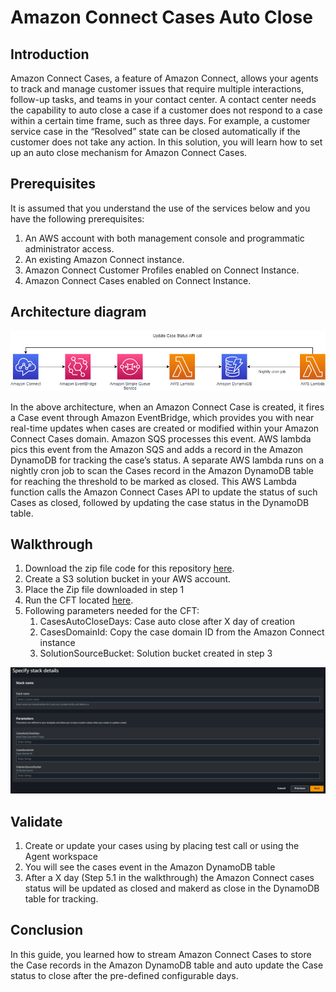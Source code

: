# Amazon Connect Cases Auto Close

## Introduction

Amazon Connect Cases, a feature of Amazon Connect, allows your agents to track and manage customer issues that require multiple interactions, follow-up tasks, and teams in your contact center. A contact center needs the capability to auto close a case if a customer does not respond to a case within a certain time frame, such as three days. For example, a customer service case in the “Resolved” state can be closed automatically if the customer does not take any action. In this solution, you will learn how to set up an auto close mechanism for Amazon Connect Cases.

## Prerequisites
It is assumed that you understand the use of the services below and you have the following prerequisites:
1.  An AWS account with both management console and programmatic administrator access.
2.  An existing Amazon Connect instance.
3.  Amazon Connect Customer Profiles enabled on Connect Instance.
4.  Amazon Connect Cases enabled on Connect Instance.

## Architecture diagram 

![Architecture Diagram](images/architecture-cases-auto-close.png?raw=true)

In the above architecture, when an Amazon Connect Case is created, it fires a Case event through Amazon EventBridge, which provides you with near real-time updates when cases are created or modified within your Amazon Connect Cases domain. Amazon SQS processes this event. AWS lambda pics this event from the Amazon SQS and adds a record in the Amazon DynamoDB for tracking the case’s status. A separate AWS lambda runs on a nightly cron job to scan the Cases record in the Amazon DynamoDB table for reaching the threshold to be marked as closed. This AWS Lambda function calls the Amazon Connect Cases API to update the status of such Cases as closed, followed by updating the case status in the DynamoDB table. 



## Walkthrough

1.	Download the zip file code for this repository [here](zip/amazon-connect-cases-auto-close.zip).
2.	Create a S3 solution bucket in your AWS account.
3.	Place the Zip file downloaded in step 1
5.	Run the CFT located [here](cft/amazon-connect-cases-auto-close.yaml).
6.	Following parameters needed for the CFT:
    1.	CasesAutoCloseDays: Case auto close after X day of creation
    2.	CasesDomainId: Copy the case domain ID from the Amazon Connect instance
    3.	SolutionSourceBucket: Solution bucket created in step 3

![CloudFormation Template Screenshot](images/cft-screenshot.png?raw=true)

## Validate
1.	Create or update your cases using by placing test call or using the Agent workspace
2.	You will see the cases event in the Amazon DynamoDB table
3.	After a X day (Step 5.1 in the walkthrough) the Amazon Connect cases status will be updated as closed and makerd as close in the DynamoDB table for tracking. 

## Conclusion
In this guide, you learned how to stream Amazon Connect Cases to store the Case records in the Amazon DynamoDB table and auto update the Case status to close after the pre-defined configurable days.

